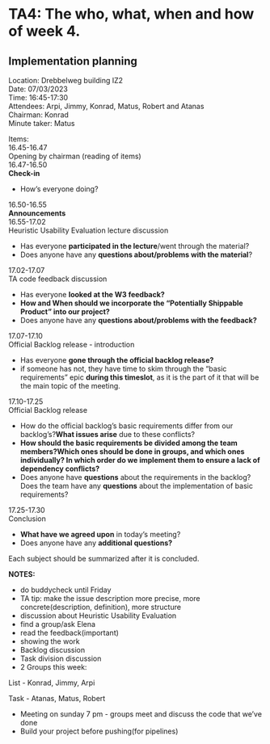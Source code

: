 # TA4: The who, what, when and how of week 4.

## Implementation planning

Location: Drebbelweg building IZ2 <br>
Date: 07/03/2023 <br>
Time: 16:45-17:30 <br>
Attendees: Arpi, Jimmy, Konrad, Matus, Robert and Atanas <br>
Chairman: Konrad <br>
Minute taker: Matus <br>

Items: <br>
16.45-16.47 <br>
Opening by chairman (reading of items) <br>
16.47-16.50 <br>
**Check-in** 
- How’s everyone doing?

16.50-16.55 <br>
**Announcements** <br>
16.55-17.02 <br>
Heuristic Usability Evaluation lecture discussion 
- Has everyone **participated in the lecture**/went through the material?
- Does anyone have any **questions about/problems with the material**?

17.02-17.07 <br>
TA code feedback discussion
- Has everyone **looked at the W3 feedback?**
- **How and When should we incorporate the “Potentially Shippable Product” into our project?**
- Does anyone have any **questions about/problems with the feedback?**

17.07-17.10 <br>
Official Backlog release - introduction
 - Has everyone **gone through the official backlog release?**
 - if someone has not, they have time to skim through the “basic requirements” epic **during this timeslot**, as it is the part of it that will be the main topic of the meeting.

17.10-17.25 <br>
Official Backlog release
- How do the official backlog’s basic requirements differ from our backlog’s?**What issues arise** due to these conflicts?
- **How should the basic requirements be divided among the team members?Which ones should be done in groups, and which ones individually? In which order do we implement them to ensure a lack of dependency conflicts?**
- Does anyone have **questions** about the requirements in the backlog?Does the team have any **questions** about the implementation of basic requirements?

17.25-17.30 <br>
Conclusion
- **What have we agreed upon** in today’s meeting?
- Does anyone have any **additional questions?**


Each subject should be summarized after it is concluded.


**NOTES:** <br>
  -  do buddycheck until Friday 
  -	 TA tip: make the issue description more precise, more concrete(description, definition), more structure
  -	 discussion about Heuristic Usability Evaluation 
  -	 find a group/ask Elena
  -	 read the feedback(important)
  -	 showing the work 
  -	 Backlog discussion
  -	 Task division discussion 
  -	 2 Groups this week:

   List - Konrad, Jimmy, Arpi
   
   Task - Atanas, Matus, Robert
  -	Meeting on sunday 7 pm - groups meet and discuss the code that we’ve done 
  -	Build your project before pushing(for pipelines)


